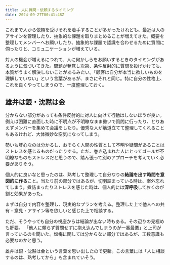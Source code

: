 ```yaml
---
title: 人に質問・依頼するタイミング
date: 2024-09-27T00:41:48Z
---
```


これまで人から依頼を受けそれを着手することが多かったけれども、最近は人のアサインを管理したり、抽象的な課題を取りまとめることが増えてきた。概要を整理してメンバーへお願いしたり、抽象的な課題で認識を合わせるために質問に伺ったりと、コミュニケーションが増えている。

対人の機会が増えるにつれて、人に何かしらをお願いするときのタイミングがあるように気づいてきた。問題が発覚し次第、条件反射的に質問を投げかけても、本質がうまく解決しないことがあるみたい。「顧客は自分が本当に欲しいものを理解していない」という言葉があるが、まさにそれと同じ。特に自分の性格上、これを良くやってしまうので、一度整理しておく。


## 雄弁は銀・沈黙は金

分からない部分があっても条件反射的に対人に向けて行動はしないほうが良い。例えば困難に直面した時に不明点が不明瞭なまま勢いで質問に行ったり、とりあえずメンバーを集めて会議をしたり。優秀な人が筋道立てて整理してくれることもあるけれど、大体微妙な空気になってしまう。

勢いも肝心なのは分かるし、おそらく人間の性質として不明や疑問があることはストレスを感じるものだったりする。ただ、巻き込まれた人にとってゴールが不明瞭なものもストレスだと思うので、踏ん張って別のアプローチを考えていく必要がありそう。


個人的に良いなと思ったのは、熟考して整理して自分なりの**結論を出す時間を意図的に作る**こと。当たり前の部分ではあるが、切羽詰まっている時は、案外忘れてしまう。煮詰まったりストレスを感じた時は、個人的には**深呼吸**しておくのが割と効果があった。

まずは自分で内容を整理し、現実的なプランを考える。整理した上で他人への共有・意見・アサイン等を欲しいと感じた上で相談する。

ただ、そうやっても自分の視座からは結論が出ない時もある。その辺りの見極めも肝要。
「他人に頼らず質問せずに抱え込んでしまうのが一番最悪」と上司が言っているのを聞いた。塩梅に関しては分からない部分ではあるが、工数意識も必要なのかと思う。

雄弁は銀・沈黙は金という言葉を思い出したので更新。この言葉には「人に相談するのは、熟考してから」も含まれていそう。
